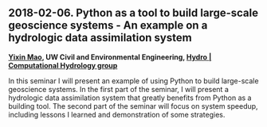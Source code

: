 ## 2018-02-06. Python as a tool to build large-scale geoscience systems - An example on a hydrologic data assimilation system

**[Yixin Mao](http://uw-hydro.github.io/current_member/yixin_mao), UW Civil and Environmental Engineering, [Hydro | Computational Hydrology group](http://uw-hydro.github.io/)**

In this seminar I will present an example of using Python to build large-scale geoscience systems. In the first part of the seminar, I will present a hydrologic data assimilation system that greatly benefits from Python as a building tool. The second part of the seminar will focus on system speedup, including lessons I learned and demonstration of some strategies.
